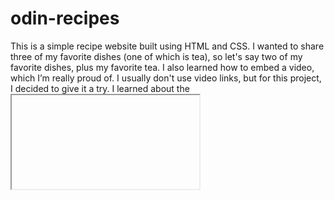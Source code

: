 # odin-recipes

This is a simple recipe website built using HTML and CSS. I wanted to share three of my favorite dishes (one of which is tea), so let's say two of my favorite dishes, plus my favorite tea. I also learned how to embed a video, which I’m really proud of. I usually don't use video links, but for this project, I decided to give it a try. I learned about the <iframe> tag in HTML, which is new to me. To help me accomplish this, I referred to resources like Google and W3Schools.
